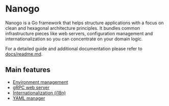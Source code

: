 # Nanogo

Nanogo is a Go framework that helps structure applications with a focus on clean
and hexagonal architecture principles. It bundles common infrastructure pieces
like web servers, configuration management and internationalization so you can
concentrate on your domain logic.

For a detailed guide and additional documentation please refer to
[docs/readme.md](docs/readme.md).

## Main features
- [Environment management](docs/features/env.md)
- [gRPC web server](docs/features/grpc.md)
- [Internationalization (i18n)](docs/features/i18n.md)
- [YAML manager](docs/features/yaml.md)
